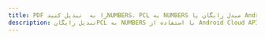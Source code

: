 ---title: PDF را به  تبدیل کنیدNUMBERS، PCL به NUMBERS مبدل رایگان یا Android SDKdescription: تبدیل رایگانPCL به NUMBERS با استفاده از Android Cloud APIs & SDK همچنین اسناد PDF را در Cloud ایجاد، ویرایش و رندر کنید.---